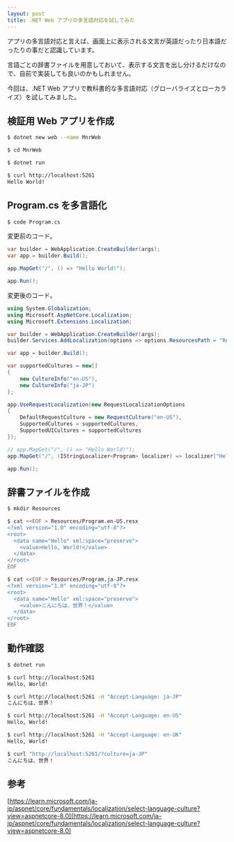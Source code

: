 ```yaml
---
layout: post
title: .NET Web アプリの多言語対応を試してみた
---
```


アプリの多言語対応と言えば、画面上に表示される文言が英語だったり日本語だったりの事だと認識しています。

言語ごとの辞書ファイルを用意しておいて、表示する文言を出し分けるだけなので、自前で実装しても良いのかもしれません。

今回は、.NET Web アプリで教科書的な多言語対応（グローバライズとローカライズ）を試してみました。

## 検証用 Web アプリを作成

```bash
$ dotnet new web --name MnrWeb 

$ cd MnrWeb

$ dotnet run

$ curl http://localhost:5261
Hello World!
```

## Program.cs を多言語化

```bash
$ code Program.cs
```

変更前のコード。

```cs
var builder = WebApplication.CreateBuilder(args);
var app = builder.Build();

app.MapGet("/", () => "Hello World!");

app.Run();
```

変更後のコード。

```cs
using System.Globalization;
using Microsoft.AspNetCore.Localization;
using Microsoft.Extensions.Localization;

var builder = WebApplication.CreateBuilder(args);
builder.Services.AddLocalization(options => options.ResourcesPath = "Resources");

var app = builder.Build();

var supportedCultures = new[]
{
    new CultureInfo("en-US"),
    new CultureInfo("ja-JP")
};

app.UseRequestLocalization(new RequestLocalizationOptions
{
    DefaultRequestCulture = new RequestCulture("en-US"),
    SupportedCultures = supportedCultures,
    SupportedUICultures = supportedCultures
});

// app.MapGet("/", () => "Hello World!");
app.MapGet("/", (IStringLocalizer<Program> localizer) => localizer["Hello"].Value);

app.Run();
```

## 辞書ファイルを作成

```bash
$ mkdir Resources

$ cat <<EOF > Resources/Program.en-US.resx
<?xml version="1.0" encoding="utf-8"?>
<root>
  <data name="Hello" xml:space="preserve">
    <value>Hello, World!</value>
  </data>
</root>
EOF

$ cat <<EOF > Resources/Program.ja-JP.resx
<?xml version="1.0" encoding="utf-8"?>
<root>
  <data name="Hello" xml:space="preserve">
    <value>こんにちは、世界！</value>
  </data>
</root>
EOF
```

## 動作確認

```bash
$ dotnet run

$ curl http://localhost:5261
Hello, World!

$ curl http://localhost:5261 -H "Accept-Language: ja-JP"
こんにちは、世界！

$ curl http://localhost:5261 -H "Accept-Language: en-US"
Hello, World!

$ curl http://localhost:5261 -H "Accept-Language: en-UK"
Hello, World!

$ curl "http://localhost:5261/?culture=ja-JP"
こんにちは、世界！
```

## 参考

[https://learn.microsoft.com/ja-jp/aspnet/core/fundamentals/localization/select-language-culture?view=aspnetcore-8.0](https://learn.microsoft.com/ja-jp/aspnet/core/fundamentals/localization/select-language-culture?view=aspnetcore-8.0)